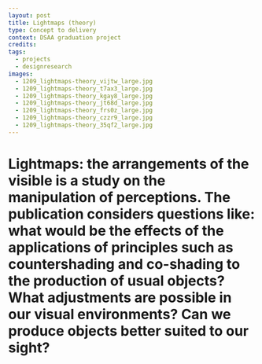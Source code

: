 ```yaml
---
layout: post
title: Lightmaps (theory)
type: Concept to delivery
context: DSAA graduation project  
credits:
tags:
  - projects
  - designresearch
images:
  - 1209_lightmaps-theory_vijtw_large.jpg
  - 1209_lightmaps-theory_t7ax3_large.jpg
  - 1209_lightmaps-theory_kgay8_large.jpg
  - 1209_lightmaps-theory_jt68d_large.jpg
  - 1209_lightmaps-theory_frs0z_large.jpg
  - 1209_lightmaps-theory_czzr9_large.jpg
  - 1209_lightmaps-theory_35qf2_large.jpg
---
```


# Lightmaps: the arrangements of the visible is a study on the manipulation of perceptions. The publication considers questions like: what would be the effects of the applications of principles such as countershading and co-shading to the production of usual objects? What adjustments are possible in our visual environments? Can we produce objects better suited to our sight?<br>
